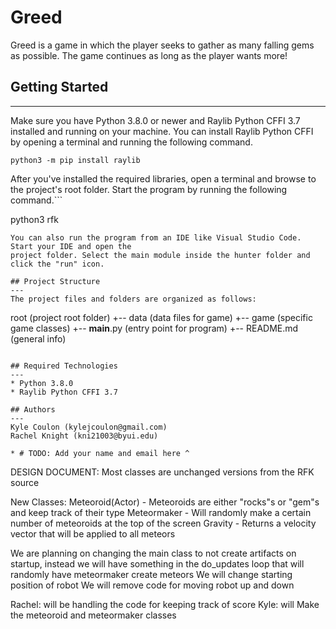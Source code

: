 # Greed

Greed is a game in which the player seeks to gather as many falling gems as possible. The game continues as long as the player wants more!

## Getting Started

---

Make sure you have Python 3.8.0 or newer and Raylib Python CFFI 3.7 installed and running on your machine. You can install Raylib Python CFFI by opening a terminal and running the following command.

```
python3 -m pip install raylib
```

After you've installed the required libraries, open a terminal and browse to the project's root folder. Start the program by running the following command.```

python3 rfk

```
You can also run the program from an IDE like Visual Studio Code. Start your IDE and open the
project folder. Select the main module inside the hunter folder and click the "run" icon.

## Project Structure
---
The project files and folders are organized as follows:
```

root (project root folder)
+-- data (data files for game)
+-- game (specific game classes)
+-- **main**.py (entry point for program)
+-- README.md (general info)

```

## Required Technologies
---
* Python 3.8.0
* Raylib Python CFFI 3.7

## Authors
---
Kyle Coulon (kylejcoulon@gmail.com)
Rachel Knight (kni21003@byui.edu)

* # TODO: Add your name and email here ^
```

DESIGN DOCUMENT:
Most classes are unchanged versions from the RFK source

New Classes:
Meteoroid(Actor) - Meteoroids are either "rocks"s or "gem"s and keep track of their type
Meteormaker - Will randomly make a certain number of meteoroids at the top of the screen
Gravity - Returns a velocity vector that will be applied to all meteors

We are planning on changing the main class to not create artifacts on startup,
instead we will have something in the do_updates loop that will randomly have meteormaker create meteors
We will change starting position of robot
We will remove code for moving robot up and down

Rachel: will be handling the code for keeping track of score
Kyle: will Make the meteoroid and meteormaker classes
